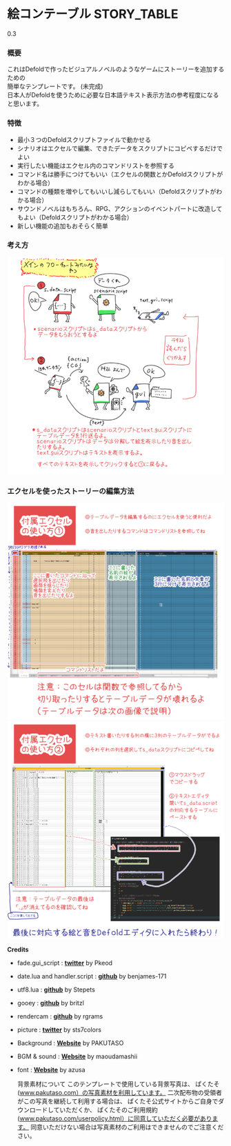 # 絵コンテーブル STORY_TABLE
0.3

### 概要
これはDefoldで作ったビジュアルノベルのようなゲームにストーリーを追加するための  
簡単なテンプレートです。  (未完成)  
日本人がDefoldを使うために必要な日本語テキスト表示方法の参考程度になると思います。  


### 特徴
- 最小３つのDefoldスクリプトファイルで動かせる
- シナリオはエクセルで編集、できたデータをスクリプトにコピペするだけでよい
- 実行したい機能はエクセル内のコマンドリストを参照する
- コマンド名は勝手につけてもいい（エクセルの関数とかDefoldスクリプトがわかる場合）
- コマンドの種類を増やしてもいいし減らしてもいい（Defoldスクリプトがわかる場合）
- サウンドノベルはもちろん、RPG、アクションのイベントパートに改造してもよい（Defoldスクリプトがわかる場合）
- 新しい機能の追加もおそらく簡単  

### 考え方
![setumei](https://github.com/yeqwep/Story_Table/blob/master/setuimei.PNG)  
### エクセルを使ったストーリーの編集方法
![setumei_ex](https://github.com/yeqwep/Story_Table/blob/master/setumei_ex.PNG)  
![setumei_ex2](https://github.com/yeqwep/Story_Table/blob/master/setumei_ex2.PNG)  


**Credits**
- fade.gui_script : [**twitter**](https://twitter.com/Pkeod) by Pkeod
- date.lua and handler.script : [**github**](https://github.com/benjames-171/defold-games) by benjames-171
- utf8.lua : [**github**](https://github.com/Stepets/utf8.lua) by Stepets
- gooey : [**github**](https://github.com/britzl/gooey) by britzl
- rendercam : [**github**](https://github.com/rgrams/rendercam) by rgrams
- picture  : [**twitter**](https://twitter.com/sts7colors) by sts7colors
- Background : [**Website**](https://www.pakutaso.com) by PAKUTASO
- BGM & sound :  [**Website**](https://maoudamashii.jokersounds.com/music_rule.html) by maoudamashii
- font :  [**Website**](http://azukifont.com/index.html) by azusa

  背景素材について
  このテンプレートで使用している背景写真は、
  ぱくたそ(www.pakutaso.com）の写真素材を利用しています。
  二次配布物の受領者がこの写真を継続して利用する場合は、
  ぱくたそ公式サイトからご自身でダウンロードしていただくか、
  ぱくたそのご利用規約(www.pakutaso.com/userpolicy.html）に同意していただく必要があります。
  同意いただけない場合は写真素材のご利用はできませんのでご注意ください。
